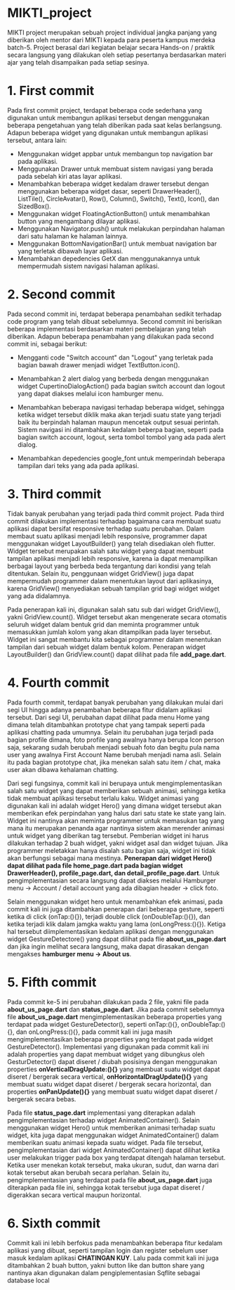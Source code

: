 # MIKTI_project
MIKTI project merupakan sebuah project individual jangka panjang yang diberikan oleh mentor dari MIKTI kepada para peserta kampus merdeka batch-5. Project berasal dari kegiatan belajar secara Hands-on / praktik secara langsung yang dilakukan oleh setiap pesertanya berdasarkan materi ajar yang telah disampaikan pada setiap sesinya.

# 1. First commit
Pada first commit project, terdapat beberapa code sederhana yang digunakan untuk membangun aplikasi tersebut dengan menggunakan beberapa pengetahuan yang telah diberikan pada saat kelas berlangsung. Adapun beberapa widget yang digunakan untuk membangun aplikasi tersebut, antara lain:
- Menggunakan widget appbar untuk membangun top navigation bar pada aplikasi.
- Menggunakan Drawer untuk membuat sistem navigasi yang berada pada sebelah kiri atas layar aplikasi.
- Menambahkan beberapa widget kedalam drawer tersebut dengan menggunakan beberapa widget dasar, seperti DrawerHeader(), ListTile(), CircleAvatar(), Row(), Column(), Switch(), Text(), Icon(), dan SizedBox().
- Menggunakan widget FloatingActionButton() untuk menambahkan button yang mengambang dilayar aplikasi.
- Menggunakan Navigator.push() untuk melakukan perpindahan halaman dari satu halaman ke halaman lainnya.
- Menggunakan BottomNavigationBar() untuk membuat navigation bar yang terletak dibawah layar aplikasi.
- Menambahkan depedencies GetX dan menggunakannya untuk mempermudah sistem navigasi halaman aplikasi.

# 2. Second commit
Pada second commit ini, terdapat beberapa penambahan sedikit terhadap code program yang telah dibuat sebelumnya. Second commit ini berisikan beberapa implementasi berdasarkan materi pembelajaran yang telah diberikan. Adapun beberapa penambahan yang dilakukan pada second commit ini, sebagai berikut:
- Mengganti code "Switch account" dan "Logout" yang terletak pada bagian bawah drawer menjadi widget TextButton.icon().
- Menambahkan 2 alert dialog yang berbeda dengan menggunakan widget CupertinoDialogAction() pada bagian switch account dan logout yang dapat diakses melalui icon hamburger menu.

- Menambahkan beberapa navigasi terhadap beberapa widget, sehingga ketika widget tersebut diklik maka akan terjadi suatu state yang terjadi baik itu berpindah halaman maupun mencetak output sesuai perintah. Sistem navigasi ini ditambahkan kedalam beberpa bagian, seperti pada bagian switch account, logout, serta tombol tombol yang ada pada alert dialog.
- Menambahkan depedencies google_font untuk memperindah beberapa tampilan dari teks yang ada pada aplikasi.

# 3. Third commit
Tidak banyak perubahan yang terjadi pada third commit project. Pada third commit dilakukan implementasi terhadap bagaimana cara membuat suatu aplikasi dapat bersifat responsive terhadap suatu perubahan. Dalam membaut suatu aplikasi menjadi lebih responsive, programmer dapat menggunakan widget LayoutBuilder() yang telah disediakan oleh flutter. Widget tersebut merupakan salah satu widget yang dapat membuat tampilan aplikasi menjadi lebih responsive, karena ia dapat menampilkan berbagai layout yang berbeda beda tergantung dari kondisi yang telah ditentukan. Selain itu, penggunaan widget GridView() juga dapat mempermudah programmer dalam menentukan layout dari aplikasinya, karena GridView() menyediakan sebuah tampilan grid bagi widget widget yang ada didalamnya.

Pada penerapan kali ini, digunakan salah satu sub dari widget GridView(), yakni GridView.count(). Widget tersebut akan mengenerate secara otomatis seluruh widget dalam bentuk grid dan meminta programmer untuk memasukkan jumlah kolom yang akan ditampilkan pada layer tersebut. Widget ini sangat membantu kita sebagai programmer dalam menentukan tampilan dari sebuah widget dalam bentuk kolom. Penerapan widget LayoutBuilder() dan GridView.count() dapat dilihat pada file **add_page.dart**.

# 4. Fourth commit
Pada fourth commit, terdapat banyak perubahan yang dilakukan mulai dari segi UI hingga adanya penambahan beberapa fitur didalam aplikasi tersebut. Dari segi UI, perubahan dapat dilihat pada menu Home yang dimana telah ditambahkan prototype chat yang tampak seperti pada aplikasi chatting pada umumnya. Selain itu perubahan juga terjadi pada bagian profile dimana, foto profile yang awalnya hanya berupa Icon person saja, sekarang sudah berubah menjadi sebuah foto dan begitu pula nama user yang awalnya First Account Name berubah menjadi nama asli. Selain itu pada bagian prototype chat, jika menekan salah satu item / chat, maka user akan dibawa kehalaman chatting.

Dari segi fungsinya, commit kali ini berupaya untuk mengimplementasikan salah satu widget yang dapat memberikan sebuah animasi, sehingga ketika tidak membuat aplikasi tersebut terlalu kaku. Widget animasi yang digunakan kali ini adalah widget Hero() yang dimana widget tersebut akan memberikan efek perpindahan yang halus dari satu state ke state yang lain. Widget ini nantinya akan meminta programmer untuk memasukan tag yang mana itu merupakan penanda agar nantinya sistem akan merender animasi untuk widget yang diberikan tag tersebut. Pemberian widget ini harus dilakukan terhadap 2 buah widget, yakni widget asal dan widget tujuan. Jika programmer meletakkan hanya disalah satu bagian saja, widget ini tidak akan berfungsi sebagai mana mestinya. **Penerapan dari widget Hero() dapat dilihat pada file home_page.dart pada bagian widget DrawerHeader(), profile_page.dart, dan detail_profile_page.dart**. Untuk pengimplementasian secara langsung dapat diakses melalui Hamburger menu -> Account / detail account yang ada dibagian header -> click foto.

Selain menggunakan widget hero untuk menambahkan efek animasi, pada commit kali ini juga ditambahkan penerapan dari beberapa gesture, seperti ketika di click (onTap:(){}), terjadi double click (onDoubleTap:(){}), dan ketika terjadi klik dalam jamgka waktu yang lama (onLongPress:(){}). Ketiga hal tersebut diimplementasikan kedalam aplikasi dengan menggunakan widget GestureDetectore() yang dapat dilihat pada flie **about_us_page.dart** dan jika ingin melihat secara langsung, maka dapat dirasakan dengan mengakses **hamburger menu -> About us**.

# 5. Fifth commit
Pada commit ke-5 ini perubahan dilakukan pada 2 file, yakni file pada **about_us_page.dart** dan **status_page.dart**. Jika pada commit sebelumnya file **about_us_page.dart** mengimplementasikan beberapa properties yang terdapat pada widget GestureDetector(), seperti onTap:(){}, onDoubleTap:(){}, dan onLongPress:(){}, pada commit kali ini juga masih mengimplementasikan beberapa properties yang terdapat pada widget GestureDetector(). Implementasi yang digunakan pada commit kali ini adalah properties yang dapat membuat widget yang dibungkus oleh GesturDetector() dapat diseret / diubah posisinya dengan menggunakan properties **onVerticalDragUpdate:(){}** yang membuat suatu widget dapat diseret / bergerak secara vertical, **onHorizontalDragUpdate(){}** yang membuat suatu widget dapat diseret / bergerak secara horizontal, dan properties **onPanUpdate(){}** yang membuat suatu widget dapat diseret / bergerak secara bebas.

Pada file **status_page.dart** implementasi yang diterapkan adalah pengimplementasian terhadap widget AnimatedContainer(). Selain menggunakan widget Hero() untuk memberikan animasi terhadap suatu widget, kita juga dapat menggunakan widget AnimatedContainer() dalam memberikan suatu animasi kepada suatu widget. Pada file tersebut, pengimplementasian dari widget AnimatedContainer() dapat dilihat ketika user melakukan trigger pada box yang terdapat ditengah halaman tersebut. Ketika user menekan kotak tersebut, maka ukuran, sudut, dan warna dari kotak tersebut akan berubah secara perlahan. Selain itu, pengimplementasian yang terdapat pada file **about_us_page.dart** juga diterapkan pada file ini, sehingga kotak tersebut juga dapat diseret / digerakkan secara vertical maupun horizontal.

# 6. Sixth commit
Commit kali ini lebih berfokus pada menambahkan beberapa fitur kedalam aplikasi yang dibuat, seperti tampilan login dan register sebelum user masuk kedalam aplikasi **CHATINGAN KUY**. Lalu pada commit kali ini juga ditambahkan 2 buah button, yakni button like dan button share yang nantinya akan digunakan dalam pengiplementasian Sqflite sebagai database local
